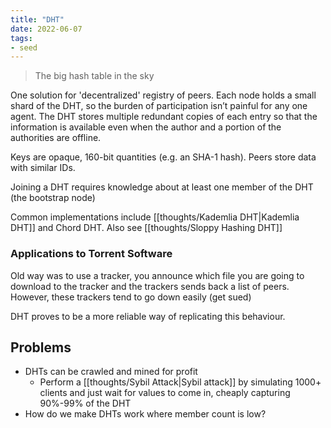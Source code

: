 ```yaml
---
title: "DHT"
date: 2022-06-07
tags:
- seed
---
```


> The big hash table in the sky

One solution for 'decentralized' registry of peers. Each node holds a small shard of the DHT, so the burden of participation isn’t painful for any one agent. The DHT stores multiple redundant copies of each entry so that the information is available even when the author and a portion of the authorities are offline.

Keys are opaque, 160-bit quantities (e.g. an SHA-1 hash). Peers store data with similar IDs.

Joining a DHT requires knowledge about at least one member of the DHT (the bootstrap node)

Common implementations include [[thoughts/Kademlia DHT|Kademlia DHT]] and Chord DHT. Also see [[thoughts/Sloppy Hashing DHT]]

### Applications to Torrent Software
Old way was to use a tracker, you announce which file you are going to download to the tracker and the trackers sends back a list of peers. However, these trackers tend to go down easily (get sued)

DHT proves to be a more reliable way of replicating this behaviour.

## Problems
- DHTs can be crawled and mined for profit
	- Perform a [[thoughts/Sybil Attack|Sybil attack]] by simulating 1000+ clients and just wait for values to come in, cheaply capturing 90%-99% of the DHT
- How do we make DHTs work where member count is low?
